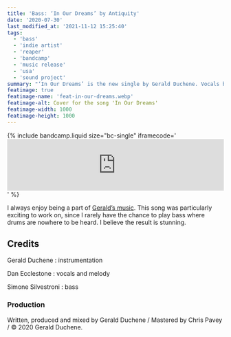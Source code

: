 ```yaml
---
title: 'Bass: ‘In Our Dreams’ by Antiquity'
date: '2020-07-30'
last_modified_at: '2021-11-12 15:25:40'
tags:
  - 'bass'
  - 'indie artist'
  - 'reaper'
  - 'bandcamp'
  - 'music release'
  - 'usa'
  - 'sound project'
summary: "‘In Our Dreams’ is the new single by Gerald Duchene. Vocals by Dan Ecclestone, bass by Minutes to Midnight."
featimage: true
featimage-name: 'feat-in-our-dreams.webp'
featimage-alt: Cover for the song 'In Our Dreams'
featimage-width: 1000
featimage-height: 1000
---
```

{% include bandcamp.liquid size="bc-single" iframecode='<iframe style="border: 0; width: 100%; height: 120px;" src="https://bandcamp.com/EmbeddedPlayer/track=984842794/size=large/bgcol=ffffff/linkcol=333333/tracklist=false/artwork=small/transparent=true/"><a href="https://sessions.antiquity-music.com/track/in-our-dreams">In Our Dreams by Antiquity</a></iframe>' %}

I always enjoy being a part of [Gerald’s music](https://sessions.antiquity-music.com). This song was particularly exciting to work on, since I rarely have the chance to play bass where drums are nowhere to be heard. I believe the result is stunning.

## Credits

Gerald Duchene
: instrumentation

Dan Ecclestone
: vocals and melody

Simone Silvestroni
: bass

### Production

Written, produced and mixed by Gerald Duchene / Mastered by Chris Pavey / &copy;&nbsp;2020 Gerald Duchene.